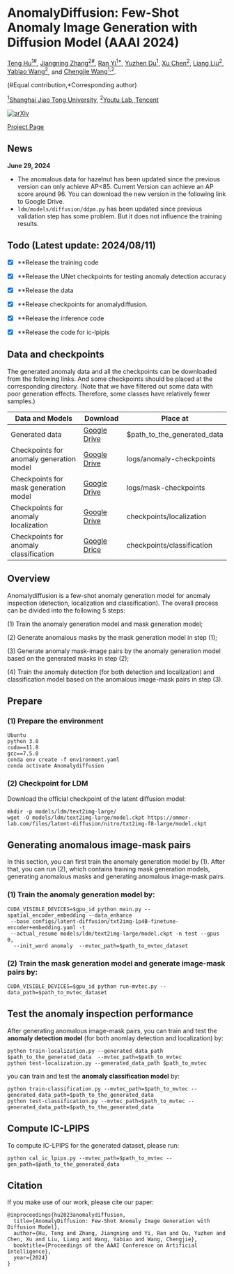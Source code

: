 # AnomalyDiffusion: Few-Shot Anomaly Image Generation with Diffusion Model (AAAI 2024)


<!-- <br> -->
[Teng Hu<sup>1#</sup>](https://sjtuplayer.github.io/), [Jiangning Zhang<sup>2#</sup>](https://zhangzjn.github.io/),  [Ran Yi<sup>1*</sup>](https://yiranran.github.io/), [Yuzhen Du<sup>1</sup>](https://github.com/YuzhenD),  [Xu Chen<sup>2</sup>](https://scholar.google.com/citations?hl=zh-CN&user=1621dVIAAAAJ), [Liang Liu<sup>2</sup>](https://scholar.google.com/citations?hl=zh-CN&user=Kkg3IPMAAAAJ), [Yabiao Wang<sup>2</sup>](https://scholar.google.com/citations?hl=zh-CN&user=xiK4nFUAAAAJ), and [Chengjie Wang<sup>1,2</sup>](https://scholar.google.com/citations?hl=zh-CN&user=fqte5H4AAAAJ).
<!-- <br> -->

(#Equal contribution,*Corresponding author)

[<sup>1</sup>Shanghai Jiao Tong University](https://www.sjtu.edu.cn/), 
[<sup>2</sup>Youtu Lab, Tencent](https://open.youtu.qq.com/#/open)

[![arXiv](https://img.shields.io/badge/arXiv-2312.05767-b31b1b.svg)](https://arxiv.org/abs/2312.05767)

[Project Page](https://sjtuplayer.github.io/anomalydiffusion-page/)

## News
**June 29, 2024**

- The anomalous data for hazelnut has been updated since the previous version can only achieve AP<85. Current Version can achieve an AP score around 96.
You can download the new version in the following link to Google Drive.
- ```ldm/models/diffusion/ddpm.py``` has been updated since previous validation step has some problem. But it does not influence the training results.

## Todo (Latest update: 2024/08/11)
- [x] **Release the training code
- [x] **Release the UNet checkpoints for testing anomaly detection accuracy
- [x] **Release the data
- [x] **Release checkpoints for anomalydiffusion.
- [x] **Release the inference code
- [x] **Release the code for ic-lpipis



## Data and checkpoints

The generated anomaly data and all the checkpoints can be downloaded from the following links. And some checkpoints should be placed 
at the corresponding directory.
(Note that we have filtered out some data with poor generation effects. Therefore, some classes
have relatively fewer samples.)

[//]: # (You can download the checkpoints for the UNet models trained on the generated data from )

[//]: # ([Google Drive]&#40;https://drive.google.com/drive/folders/1kcOdfQrvWeJyliGTYJ4HXKU5ccfn7t96?usp=sharing&#41;)

[//]: # (or [百度网盘]&#40;https://pan.baidu.com/s/1Xoe__ODeq_YrVc9lA-7B_A&#41; &#40;提取码: 0306&#41;.)

[//]: # (|                                          | Google Drive | 百度网盘 |)

[//]: # (|------------------------------------------|--------------|----------|)

[//]: # (| Generated data                           |         [Google Drive]&#40;https://drive.google.com/file/d/1yzsZdW_xS-v4GprE2KQmQ1EbIWyGyFcG/view?usp=sharing&#41;     |    [百度网盘]&#40;https://pan.baidu.com/s/12gKMfc64sy3JDx5FAR-ytQ&#41; &#40;提取码: 0306&#41;     |)

[//]: # (| Checkpoints for anomaly generation model |              |          |)

[//]: # (| Checkpoints for mask generation model    |              |          |)

[//]: # (| Checkpoints for anomaly localization     |     [Google Drive]&#40;https://drive.google.com/drive/folders/1kcOdfQrvWeJyliGTYJ4HXKU5ccfn7t96?usp=sharing&#41;         |    [百度网盘]&#40;https://pan.baidu.com/s/1Xoe__ODeq_YrVc9lA-7B_A&#41; &#40;提取码: 0306&#41;      |)

[//]: # (| Checkpoints for anomaly classification   |              |          |)

| Data and Models                          | Download                                                                                             | Place at                  |
|------------------------------------------|------------------------------------------------------------------------------------------------------|---------------------------|
| Generated data                           | [Google Drive](https://drive.google.com/file/d/1fV2S-Memcll0oAnrPmfNLgi8E7yb7XTC/view?usp=drive_link)   | $path_to_the_generated_data                          |
| Checkpoints for anomaly generation model | [Google Drive](https://drive.google.com/drive/folders/17SA6QWGH4Mxk4lTIDm2DpG0N3PcpWicl?usp=sharing) | logs/anomaly-checkpoints  |                                                                                   |
| Checkpoints for mask generation model    | [Google Drive](https://drive.google.com/drive/folders/1LPJCd2dwocPHnA-Ex6d9aHFVk1JGHZ7Q?usp=sharing) | logs/mask-checkpoints     |
| Checkpoints for anomaly localization     | [Google Drive](https://drive.google.com/drive/folders/1PYq1I00JBij9J7IvNdYsQWLFnY0eQ20v?usp=sharing) | checkpoints/localization  |
| Checkpoints for anomaly classification   | [Google Drice](https://drive.google.com/drive/folders/1XhSaDZJQb9d6VYkf5GU3C8a4XgjGfB0N?usp=sharing)                                                                                     | checkpoints/classification |

## Overview
Anomalydiffusion is a few-shot anomaly generation model for anomaly inspection (detection, localization and classification). 
The overall process can be divided into the following 5 steps:

(1) Train the anomaly generation model and mask generation model;

(2) Generate anomalous masks by the mask generation model in step (1);

(3) Generate anomaly mask-image pairs by the anomaly generation model based on the generated masks in step (2);

(4) Train the anomaly detection (for both detection and localization) and classification model based on the anomalous image-mask pairs in step (3).



## Prepare


### (1) Prepare the environment
```
Ubuntu
python 3.8
cuda==11.8
gcc==7.5.0
conda env create -f environment.yaml
conda activate Anomalydiffusion
```


### (2) Checkpoint for LDM

Download the official checkpoint of the latent diffusion model:
```
mkdir -p models/ldm/text2img-large/
wget -O models/ldm/text2img-large/model.ckpt https://ommer-lab.com/files/latent-diffusion/nitro/txt2img-f8-large/model.ckpt
```

## Generating anomalous image-mask pairs

In this section, you can first train the anomaly generation model by (1). After that, you can run (2), which
contains training mask generation models, generating anomalous masks and generating anomalous image-mask pairs.

### (1) Train the anomaly generation model by:

```
CUDA_VISIBLE_DEVICES=$gpu_id python main.py --spatial_encoder_embedding --data_enhance
 --base configs/latent-diffusion/txt2img-1p4B-finetune-encoder+embedding.yaml -t 
 --actual_resume models/ldm/text2img-large/model.ckpt -n test --gpus 0, 
  --init_word anomaly  --mvtec_path=$path_to_mvtec_dataset
```

### (2) Train the mask generation model and generate image-mask pairs by:
```
CUDA_VISIBLE_DEVICES=$gpu_id python run-mvtec.py --data_path=$path_to_mvtec_dataset
```
## Test the anomaly inspection performance

[//]: # (### &#40;1&#41; Generating anomlay image-mask pairs)

[//]: # (After training &#40;or downloading&#41; the anomalous generation model and mask generation model,)

[//]: # (you can generate anomaly masks first, and then generate anomalous image-mask pairs.)

[//]: # ()
[//]: # (To generate **anomaly masks**, you can run:)

[//]: # ()
[//]: # ()
[//]: # (After generating anomalous masks, you can generate **anomalous image-mask paris** by:)

After generating anomalous image-mask pairs,
you can train and test the **anomaly detection model** (for both anomlay detection and localization) by:
```
python train-localization.py --generated_data_path $path_to_the_generated_data  --mvtec_path=$path_to_mvtec
python test-localization.py --generated_data_path $path_to_mvtec
```

you can train and test the **anomaly classification model** by:
```
python train-classification.py --mvtec_path=$path_to_mvtec --generated_data_path=$path_to_the_generated_data
python test-classification.py --mvtec_path=$path_to_mvtec --generated_data_path=$path_to_the_generated_data
```

## Compute IC-LPIPS
To compute IC-LPIPS for the generated dataset, please run:
```
python cal_ic_lpips.py --mvtec_path=$path_to_mvtec --gen_path=$path_to_the_generated_data
```

## Citation

If you make use of our work, please cite our paper:

```
@inproceedings{hu2023anomalydiffusion,
  title={AnomalyDiffusion: Few-Shot Anomaly Image Generation with Diffusion Model},
  author={Hu, Teng and Zhang, Jiangning and Yi, Ran and Du, Yuzhen and Chen, Xu and Liu, Liang and Wang, Yabiao and Wang, Chengjie},
  booktitle={Proceedings of the AAAI Conference on Artificial Intelligence},
  year={2024}
}
```
